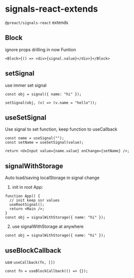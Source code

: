 # signals-react-extends

`@preact/signals-react` extends

## Block

ignore props drilling in now Funtion

```tsx
<Block>{() => <div>{signal.value}</div>}</Block>
```

## setSignal

use immer set signal

```tsx
const obj = signal({ name: "hi" });

setSignal(obj, (v) => (v.name = "hello"));
```

## useSetSignal

Use signal to set function, keep function to useCallback

```tsx
const name = useSignal("");
const setName = useSetSignal(value);

return <UxInput value={name.value} onChange={setName} />;
```

## signalWithStorage

Auto load/saving localStorage in signal change

1. init in root App:

```tsx
function App() {
  // init keep ssr values
  useRootSignal();
  return <Main />;
}
const obj = signalWithStorage({ name: "hi" });
```

2. use signalWithStorage at anywhere

```tsx
const obj = signalWithStorage({ name: "hi" });
```

## useBlockCallback

use `useCallback(fn, [])`

```tsx
const fn = useBlockCallback(() => {});
```
